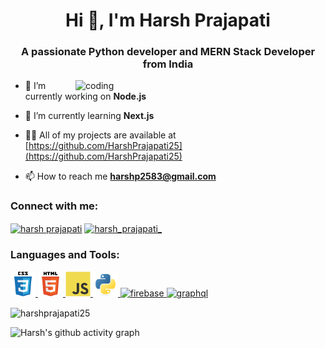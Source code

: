 <h1 align="center">Hi 👋, I'm Harsh Prajapati</h1>
<h3 align="center">A passionate Python developer and MERN Stack Developer from India</h3>

<img align="right" alt="coding" width="400" src="https://user-images.githubusercontent.com/124291081/237048999-083e31a6-83c8-4893-a50a-6a36efb578b2.png">

- 🌱 I’m currently working on  **Node.js**

- 🌱 I’m currently learning **Next.js**

- 👨‍💻 All of my projects are available at [https://github.com/HarshPrajapati25](https://github.com/HarshPrajapati25)

- 📫 How to reach me **harshp2583@gmail.com**

<h3 align="left">Connect with me:</h3>
<p align="left">
<a href="https://linkedin.com/in/harsh prajapati" target="blank"><img align="center" src="https://raw.githubusercontent.com/rahuldkjain/github-profile-readme-generator/master/src/images/icons/Social/linked-in-alt.svg" alt="harsh prajapati" height="30" width="40" /></a>
<a href="https://instagram.com/harsh_prajapati_" target="blank"><img align="center" src="https://raw.githubusercontent.com/rahuldkjain/github-profile-readme-generator/master/src/images/icons/Social/instagram.svg" alt="harsh_prajapati_" height="30" width="40" /></a>
</p>

<h3 align="left">Languages and Tools:</h3>
<p align="left">
  <a href="https://www.w3schools.com/css/" target="_blank" rel="noreferrer">
    <img src="https://raw.githubusercontent.com/devicons/devicon/master/icons/css3/css3-original-wordmark.svg" alt="css3" width="40" height="40"/>
  </a>
  <a href="https://www.w3.org/html/" target="_blank" rel="noreferrer">
    <img src="https://raw.githubusercontent.com/devicons/devicon/master/icons/html5/html5-original-wordmark.svg" alt="html5" width="40" height="40"/>
  </a>
  <a href="https://developer.mozilla.org/en-US/docs/Web/JavaScript" target="_blank" rel="noreferrer">
    <img src="https://raw.githubusercontent.com/devicons/devicon/master/icons/javascript/javascript-original.svg" alt="javascript" width="40" height="40"/>
  </a>
  <a href="https://www.python.org" target="_blank" rel="noreferrer">
    <img src="https://raw.githubusercontent.com/devicons/devicon/master/icons/python/python-original.svg" alt="python" width="40" height="40"/>
  </a>
  <a href="https://firebase.google.com" target="_blank" rel="noreferrer">
    <img src="https://cdn.jsdelivr.net/npm/devicon@2.16.0/icons/firebase/firebase-original.svg" alt="firebase" width="40" height="40"/>
  </a>
  <a href="https://graphql.org" target="_blank" rel="noreferrer">
    <img src="https://cdn.jsdelivr.net/npm/devicon@2.16.0/icons/graphql/graphql-plain.svg" alt="graphql" width="40" height="40"/>
  </a>
</p>
<p><img align="center" src="https://github-readme-stats.vercel.app/api/top-langs?username=harshprajapati25&show_icons=true&locale=en&layout=compact" alt="harshprajapati25" /></p>

![Harsh's github activity graph](https://github-readme-activity-graph.vercel.app/graph?username=HarshPrajapati25&bg_color=000000&color=9e4c98&line=9e4c98&point=ff8585&area=true&hide_border=true)
